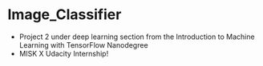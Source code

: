 # Image_Classifier
* Project 2 under deep learning section from the Introduction to Machine Learning with TensorFlow Nanodegree 
* MISK X Udacity Internship!
